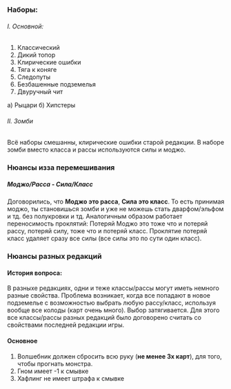 ### Наборы:
###### I. Основной:

1. Классический
2. Дикий топор
3. Клирические ошибки
4. Тяга к коняге
5. Следопуты
6. Безбашенные подземелья
7. Двуручный чит

а) Рыцари
б) Хипстеры

###### II. Зомби

Всё наборы смешанны, клирические ошибки старой редакции.
В наборе зомби вместо класса и рассы используются силы и моджо.

### Нюансы изза перемешивания
##### Моджо/Расса - Сила/Класс 
Договорились, что **Моджо это расса**, **Сила это класс**. То есть принимая моджо, ты становишься зомби и уже не можешь 
стать дварфом/эльфом и тд. без полукровки и тд. Аналогичным образом работает переносимость проклятий:
Потеряй Моджо это тоже что и потеряй рассу, потеряй силу, тоже что и потеряй класс.
Проклятие потеряй класс удаляет сразу все силы (все силы это по сути один класс).

### Нюансы разных редакций
#### История вопроса:
В разныхе редакциях, одни и теже классы/рассы могут иметь немного разные свойства. Проблема возникает, когда 
все попадают в новое подземелье c возможностью выбрать любую рассу/класс, используя вообще все колоды (карт очень много).
Выбор затягивается. Для этого все классы/рассы разных редакций было договорено считать со свойствами последней редакции
игры.

#### Основное
1. Волшебник должен сбросить всю руку (**не менее 3х карт**), для того, чтобы прогнать монстра.
2. Гном имеет -1 к смывке
3. Хафлинг не имеет штрафа к смывке 
